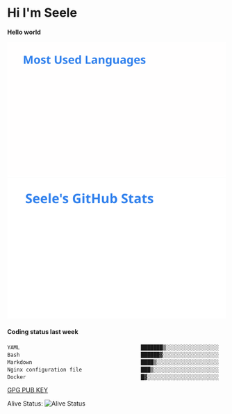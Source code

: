 <h1>Hi I'm Seele</h1>

<b>Hello world</b>

<img src='/assets/top-langs.svg' alt="Seele's github langs"> <img src='/assets/stats.svg' alt="Seele's github stats" >

<h4>Coding status last week </h4>

<!--START_SECTION:waka-->

```txt
YAML                                       ███████▒░░░░░░░░░░░░░░░░░   28.86 %
Bash                                       ██████▓░░░░░░░░░░░░░░░░░░   26.13 %
Markdown                                   ████▒░░░░░░░░░░░░░░░░░░░░   17.60 %
Nginx configuration file                   ███▒░░░░░░░░░░░░░░░░░░░░░   13.34 %
Docker                                     █▓░░░░░░░░░░░░░░░░░░░░░░░   07.04 %
```

<!--END_SECTION:waka-->

[GPG PUB KEY](https://keys.openpgp.org/vks/v1/by-fingerprint/3FCE91BF5B9666B55B67213C4C57B7824A5B6680)

Alive Status: ![Alive Status](https://hc.dvd.moe/badge/60bc779b-9835-415f-9cb9-15fd9d/ZsLaAAbE.svg)
